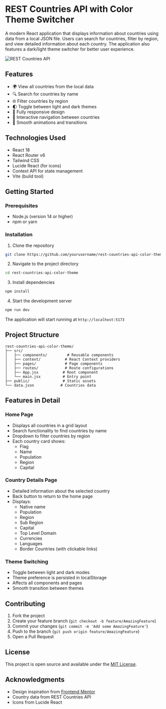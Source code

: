 # REST Countries API with Color Theme Switcher

A modern React application that displays information about countries using data from a local JSON file. Users can search for countries, filter by region, and view detailed information about each country. The application also features a dark/light theme switcher for better user experience.

![REST Countries API](screenshot.png)

## Features

- 🌍 View all countries from the local data
- 🔍 Search for countries by name
- 🌐 Filter countries by region
- 🌓 Toggle between light and dark themes
- 📱 Fully responsive design
- 🔗 Interactive navigation between countries
- 💫 Smooth animations and transitions

## Technologies Used

- React 18
- React Router v6
- Tailwind CSS
- Lucide React (for icons)
- Context API for state management
- Vite (build tool)

## Getting Started

### Prerequisites

- Node.js (version 14 or higher)
- npm or yarn

### Installation

1. Clone the repository
```bash
git clone https://github.com/yourusername/rest-countries-api-color-theme.git
```

2. Navigate to the project directory
```bash
cd rest-countries-api-color-theme
```

3. Install dependencies
```bash
npm install
```

4. Start the development server
```bash
npm run dev
```

The application will start running at `http://localhost:5173`

## Project Structure

```
rest-countries-api-color-theme/
├── src/
│   ├── components/         # Reusable components
│   ├── context/           # React Context providers
│   ├── pages/             # Page components
│   ├── routes/            # Route configurations
│   ├── App.jsx           # Root component
│   └── main.jsx          # Entry point
├── public/               # Static assets
└── data.json            # Countries data
```

## Features in Detail

### Home Page
- Displays all countries in a grid layout
- Search functionality to find countries by name
- Dropdown to filter countries by region
- Each country card shows:
  - Flag
  - Name
  - Population
  - Region
  - Capital

### Country Details Page
- Detailed information about the selected country
- Back button to return to the home page
- Displays:
  - Native name
  - Population
  - Region
  - Sub Region
  - Capital
  - Top Level Domain
  - Currencies
  - Languages
  - Border Countries (with clickable links)

### Theme Switching
- Toggle between light and dark modes
- Theme preference is persisted in localStorage
- Affects all components and pages
- Smooth transition between themes

## Contributing

1. Fork the project
2. Create your feature branch (`git checkout -b feature/AmazingFeature`)
3. Commit your changes (`git commit -m 'Add some AmazingFeature'`)
4. Push to the branch (`git push origin feature/AmazingFeature`)
5. Open a Pull Request

## License

This project is open source and available under the [MIT License](LICENSE).

## Acknowledgments

- Design inspiration from [Frontend Mentor](https://www.frontendmentor.io/)
- Country data from REST Countries API
- Icons from Lucide React
